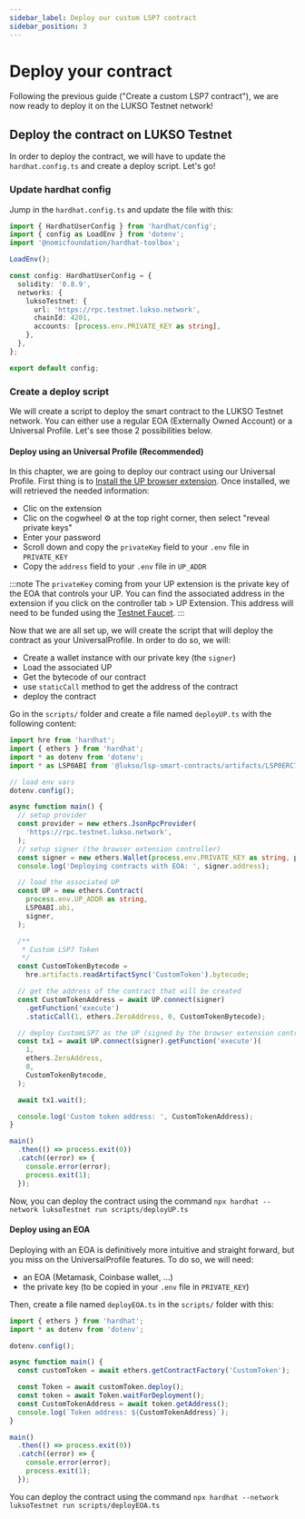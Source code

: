 ```yaml
---
sidebar_label: Deploy our custom LSP7 contract
sidebar_position: 3
---
```


# Deploy your contract

Following the previous guide ("Create a custom LSP7 contract"), we are now ready to deploy it on the LUKSO Testnet network!

## Deploy the contract on LUKSO Testnet

In order to deploy the contract, we will have to update the `hardhat.config.ts` and create a deploy script. Let's go!

### Update hardhat config

Jump in the `hardhat.config.ts` and update the file with this:

```ts title="Update hardhat config"
import { HardhatUserConfig } from 'hardhat/config';
import { config as LoadEnv } from 'dotenv';
import '@nomicfoundation/hardhat-toolbox';

LoadEnv();

const config: HardhatUserConfig = {
  solidity: '0.8.9',
  networks: {
    luksoTestnet: {
      url: 'https://rpc.testnet.lukso.network',
      chainId: 4201,
      accounts: [process.env.PRIVATE_KEY as string],
    },
  },
};

export default config;
```

### Create a deploy script

We will create a script to deploy the smart contract to the LUKSO Testnet network. You can either use a regular EOA (Externally Owned Account) or a Universal Profile. Let's see those 2 possibilities below.

#### Deploy using an Universal Profile (Recommended)

In this chapter, we are going to deploy our contract using our Universal Profile. First thing is to [Install the UP browser extension](https://docs.lukso.tech/guides/browser-extension/install-browser-extension). Once installed, we will retrieved the needed information:

- Clic on the extension
- Clic on the cogwheel ⚙️ at the top right corner, then select "reveal private keys"
- Enter your password
- Scroll down and copy the `privateKey` field to your `.env` file in `PRIVATE_KEY`
- Copy the `address` field to your `.env` file in `UP_ADDR`

:::note
The `privateKey` coming from your UP extension is the private key of the EOA that controls your UP. You can find the associated address in the extension if you click on the controller tab > UP Extension. This address will need to be funded using the [Testnet Faucet](https://faucet.testnet.lukso.network/).
:::

Now that we are all set up, we will create the script that will deploy the contract as your UniversalProfile. In order to do so, we will:

- Create a wallet instance with our private key (the `signer`)
- Load the associated UP
- Get the bytecode of our contract
- use `staticCall` method to get the address of the contract
- deploy the contract

Go in the `scripts/` folder and create a file named `deployUP.ts` with the following content:

```ts title="Deploy contract with UP"
import hre from 'hardhat';
import { ethers } from 'hardhat';
import * as dotenv from 'dotenv';
import * as LSP0ABI from '@lukso/lsp-smart-contracts/artifacts/LSP0ERC725Account.json';

// load env vars
dotenv.config();

async function main() {
  // setup provider
  const provider = new ethers.JsonRpcProvider(
    'https://rpc.testnet.lukso.network',
  );
  // setup signer (the browser extension controller)
  const signer = new ethers.Wallet(process.env.PRIVATE_KEY as string, provider);
  console.log('Deploying contracts with EOA: ', signer.address);

  // load the associated UP
  const UP = new ethers.Contract(
    process.env.UP_ADDR as string,
    LSP0ABI.abi,
    signer,
  );

  /**
   * Custom LSP7 Token
   */
  const CustomTokenBytecode =
    hre.artifacts.readArtifactSync('CustomToken').bytecode;

  // get the address of the contract that will be created
  const CustomTokenAddress = await UP.connect(signer)
    .getFunction('execute')
    .staticCall(1, ethers.ZeroAddress, 0, CustomTokenBytecode);

  // deploy CustomLSP7 as the UP (signed by the browser extension controller)
  const tx1 = await UP.connect(signer).getFunction('execute')(
    1,
    ethers.ZeroAddress,
    0,
    CustomTokenBytecode,
  );

  await tx1.wait();

  console.log('Custom token address: ', CustomTokenAddress);
}

main()
  .then(() => process.exit(0))
  .catch((error) => {
    console.error(error);
    process.exit(1);
  });
```

Now, you can deploy the contract using the command `npx hardhat --network luksoTestnet run scripts/deployUP.ts`

#### Deploy using an EOA

Deploying with an EOA is definitively more intuitive and straight forward, but you miss on the UniversalProfile features. To do so, we will need:

- an EOA (Metamask, Coinbase wallet, ...)
- the private key (to be copied in your `.env` file in `PRIVATE_KEY`)

Then, create a file named `deployEOA.ts` in the `scripts/` folder with this:

```ts title="Deploy contract with EOA"
import { ethers } from 'hardhat';
import * as dotenv from 'dotenv';

dotenv.config();

async function main() {
  const customToken = await ethers.getContractFactory('CustomToken');

  const Token = await customToken.deploy();
  const token = await Token.waitForDeployment();
  const CustomTokenAddress = await token.getAddress();
  console.log(`Token address: ${CustomTokenAddress}`);
}

main()
  .then(() => process.exit(0))
  .catch((error) => {
    console.error(error);
    process.exit(1);
  });
```

You can deploy the contract using the command `npx hardhat --network luksoTestnet run scripts/deployEOA.ts`

